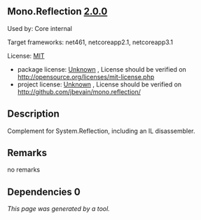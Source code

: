 Mono.Reflection [2.0.0](https://www.nuget.org/packages/Mono.Reflection/2.0.0)
--------------------

Used by: Core internal

Target frameworks: net461, netcoreapp2.1, netcoreapp3.1

License: [MIT](../../../../licenses/mit) 

- package license: [Unknown](http://opensource.org/licenses/mit-license.php) , License should be verified on http://opensource.org/licenses/mit-license.php
- project license: [Unknown](http://github.com/jbevain/mono.reflection/) , License should be verified on http://github.com/jbevain/mono.reflection/

Description
-----------
Complement for System.Reflection, including an IL disassembler.

Remarks
-----------
no remarks


Dependencies 0
-----------


*This page was generated by a tool.*